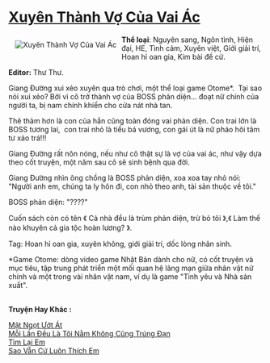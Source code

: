 <a href="https://utruyen.com/truyen/xuyen-thanh-vo-cua-vai-ac/19328/" title="Xuyên Thành Vợ Của Vai Ác"><h1>Xuyên Thành Vợ Của Vai Ác</h1></a><div style="display:table"><img align="right" style="float: left; padding: 10px;" src="https://utruyen.com/images/story/200x260/xuyen-thanh-vo-cua-vai-ac.jpg" alt="Xuyên Thành Vợ Của Vai Ác"><b>Thể loại</b>: Nguyên sang, Ngôn tình, Hiện đại, HE, Tình cảm, Xuyên việt, Giới giải trí, Hoan hỉ oan gia, Kim bài đề cử. <p></p><b>Editor:</b> Thư Thư.<p></p>Giang Đường xui xẻo xuyên qua trò chơi, một thể loại game Otome*.  Tại sao nói xui xẻo? Bởi vì cô trở thành vợ của BOSS phản diện... đoạt nữ chính của người ta, bị nam chính khiến cho cửa nát nhà tan.<p></p>Thê thảm hơn là con của hắn cũng toàn đóng vai phản diện. Con trai lớn là BOSS tương lai,  con trai nhỏ là tiểu bá vương, con gái út là nữ pháo hôi tâm tư xảo trá!!!<p></p>Giang Đường rất nôn nóng, nếu như cô thật sự là vợ của vai ác, như vậy dựa theo cốt truyện, một năm sau cô sẽ sinh bệnh qua đời.<p></p>Giang Đường nhìn ông chồng là BOSS phản diện, xoa xoa tay nhỏ nói: "Người anh em, chúng ta ly hôn đi, con nhỏ theo anh, tài sản thuộc về tôi."<p></p>BOSS phản diện: "????"<p></p>Cuốn sách còn có tên 《 Cả nhà đều là trùm phản diện, trừ bỏ tôi 》,《 Làm thế nào khuyên cả gia tộc hoàn lương? 》.<p></p>Tag: Hoan hỉ oan gia, xuyên không, giới giải trí, dốc lòng nhân sinh.<p></p>*Game Otome: dòng video game Nhật Bản dành cho nữ, có cốt truyện và mục tiêu, tập trung phát triển một mối quan hệ lãng mạn giữa nhân vật nữ chính và một trong vài nhân vật nam, ví dụ là game "Tình yêu và Nhà sản xuất".</div><p><br><b>Truyện Hay Khác :</b></p><a href="https://utruyen.com/truyen/mat-ngot-uot-at/17658/" alt="Mật Ngọt Ướt Át">Mật Ngọt Ướt Át</a><br/><a href="https://github.com/quanluxury/ngontinhhot/tree/master/truyenhay/19233/" alt="Mỗi Lần Đều Là Tôi Nằm Không Cũng Trúng Đạn">Mỗi Lần Đều Là Tôi Nằm Không Cũng Trúng Đạn</a><br/><a href="https://github.com/quanluxury/ngontinhhot/tree/master/truyenhay/19386/" alt="Tìm Lại Em">Tìm Lại Em</a><br/><a href="https://github.com/quanluxury/ngontinhhot/tree/master/truyenhay/18771/" alt="Sao Vẫn Cứ Luôn Thích Em">Sao Vẫn Cứ Luôn Thích Em</a><br/>